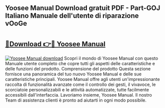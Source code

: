 ## Yoosee Manual Download gratuit PDF - Part-GOJ Italiano Manuale dell'utente di riparazione vOoGe

# <h2><a href="http://dfgvame.blite.top/?on=Yoosee+Manual">🔗Download 👉🔴 Yoosee Manual</a></h2>

[![Yoosee Manual download](https://i.imgur.com/lujVjoI.png)](http://dfgvame.blite.top/?on=Yoosee+Manual)
Scopri il mondo di Yoosee Manual con questo Manuale utente completo che copre tutti gli aspetti delle caratteristiche e delle funzioni del prodotto. Comprensione del prodotto Questa sezione fornisce una panoramica del tuo nuovo Yoosee Manual e delle sue caratteristiche principali. Yoosee Manual offre agli utenti un'impressionante raccolta di funzionalità avanzate come il controllo dei gesti, il vivavoce, le scorciatoie personalizzabili e le attività automatizzate, tutte facilmente accessibili dall'interfaccia. Lavoriamo insieme, Yoosee Manual. Il nostro Team di assistenza clienti è pronto ad aiutarti in ogni modo possibile.

